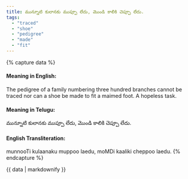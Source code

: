 ```yaml
---
title: మున్నూటి కులానకు ముప్పూ లేదు, మొండి కాలికి చెప్పూ లేదు.
tags:
  - "traced"
  - "shoe"
  - "pedigree"
  - "made"
  - "fit"
---
```


{% capture data %}
#### Meaning in English:
The pedigree of a family numbering three hundred branches cannot be traced nor can a shoe be made to fit a maimed foot.
A hopeless task.

#### Meaning in Telugu:
మున్నూటి కులానకు ముప్పూ లేదు, మొండి కాలికి చెప్పూ లేదు.

#### English Transliteration:
munnooTi kulaanaku muppoo laedu, moMDi kaaliki cheppoo laedu.
{% endcapture %}

{{ data | markdownify }}

